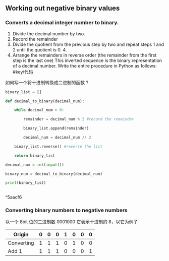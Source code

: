  
## Working out negative binary values

[](marginnote3app://note/587D69B2-21CE-411F-A555-AD0BCD1D591A)

### Converts a decimal integer number to binary.

1. Divide the decimal number by two.
2. Record the remainder
3. Divide the quotient from the previous step by two and repeat steps 1 and 2 until the quotient is 0. 4.
4. Arrange the remainders in reverse order (the remainder from the first step is the last one)
This inverted sequence is the binary representation of a decimal number.
Write the entire procedure in Python as follows:
#key/代码 

如何写一个将十进制转换成二进制的函数
?
```python
binary_list = []

def decimal_to_binary(decimal_num):

	while decimal_num > 0:

		remainder = decimal_num % 2 #record the remainder

		binary_list.append(remainder)

		decimal_num = decimal_num // 2

	binary_list.reverse() #reverse the list

	return binary_list

decimal_num = int(input())

binary_num = decimal_to_binary(decimal_num)

print(binary_list)
	
```

^5aacf6

### Converting binary numbers to negative numbers

以一个 8bit 位的二进制数 0001000 它表示十进制的 8，以它为例子

| Origin     | 0   | 0   | 0   | 1   | 0   | 0   | 0   |
| ---------- | --- | --- | --- | --- | --- | --- | --- |
| Converting | 1   | 1   | 1   | 0   | 1   | 0   | 0   |
| Add   1     |  1   |   1  |   1  |   0  |   0  |  0   |   1  |

# 





